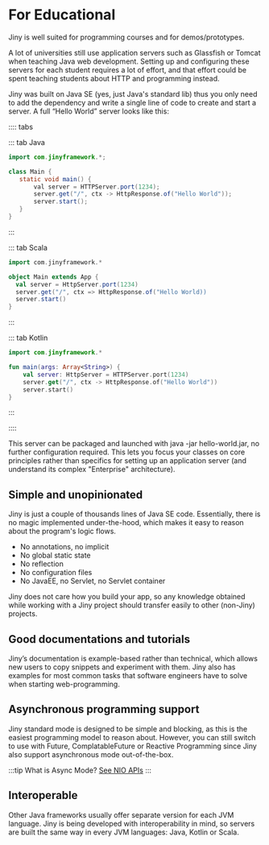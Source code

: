 # For Educational

Jiny is well suited for programming courses and for demos/prototypes.

A lot of universities still use application servers such as Glassfish or Tomcat when teaching Java web development. Setting up and configuring these servers for each student requires a lot of effort, and that effort could be spent teaching students about HTTP and programming instead.

Jiny was built on Java SE (yes, just Java's standard lib) thus you only need to add the dependency and write a single line of code to create and start a server. A full “Hello World” server looks like this:

:::: tabs

::: tab Java
 ```java
import com.jinyframework.*;

class Main {
    static void main() {
        val server = HTTPServer.port(1234);
        server.get("/", ctx -> HttpResponse.of("Hello World"));
        server.start();
    }
} 
```
:::


::: tab Scala
```scala
import com.jinyframework.*

object Main extends App {
  val server = HttpServer.port(1234)
  server.get("/", ctx => HttpResponse.of("Hello World))
  server.start()
}
```
:::

::: tab Kotlin
```kotlin
import com.jinyframework.*

fun main(args: Array<String>) {
    val server: HttpServer = HTTPServer.port(1234)
    server.get("/", ctx -> HttpResponse.of("Hello World"))
    server.start()
}
```
:::

::::

This server can be packaged and launched with java -jar hello-world.jar, no further configuration required. This lets you focus your classes on core principles rather than specifics for setting up an application server (and understand its complex "Enterprise" architecture).

## Simple and unopinionated

Jiny is just a couple of thousands lines of Java SE code. Essentially, there is no magic implemented under-the-hood, which makes it easy to reason about the program's logic flows.

- No annotations, no implicit
- No global static state
- No reflection
- No configuration files
- No JavaEE, no Servlet, no Servlet container

Jiny does not care how you build your app, so any knowledge obtained while working with a Jiny project should transfer easily to other (non-Jiny) projects.

## Good documentations and tutorials

Jiny’s documentation is example-based rather than technical, which allows new users to copy snippets and experiment with them. Jiny also has examples for most common tasks that software engineers have to solve when starting web-programming.

## Asynchronous programming support

Jiny standard mode is designed to be simple and blocking, as this is the easiest programming model to reason about. However, you can still switch to use with Future, ComplatableFuture or Reactive Programming since Jiny also support asynchronous mode out-of-the-box.

:::tip What is Async Mode?
[See NIO APIs](http://localhost:8080/guide/nio-apis)
:::

## Interoperable

Other Java frameworks usually offer separate version for each JVM language. Jiny is being developed with interoperability in mind, so servers are built the same way in every JVM languages: Java, Kotlin or Scala.
